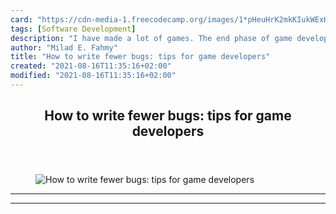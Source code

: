 ```yaml
---
card: "https://cdn-media-1.freecodecamp.org/images/1*pHeuHrK2mkKIukWExHBCVA.jpeg"
tags: [Software Development]
description: "I have made a lot of games. The end phase of game development"
author: "Milad E. Fahmy"
title: "How to write fewer bugs: tips for game developers"
created: "2021-08-16T11:35:16+02:00"
modified: "2021-08-16T11:35:16+02:00"
---
```

<div class="site-wrapper">
<main id="site-main" class="site-main outer">
<div class="inner">
<article class="post-full post tag-software-development tag-programming tag-game-development tag-software-engineering tag-technology ">
<header class="post-full-header">
<h1 class="post-full-title">How to write fewer bugs: tips for game developers</h1>
</header>
<figure class="post-full-image">
<picture>
<source media="(max-width: 700px)" sizes="1px" srcset="data:image/gif;base64,R0lGODlhAQABAIAAAAAAAP///yH5BAEAAAAALAAAAAABAAEAAAIBRAA7 1w">
<source media="(min-width: 701px)" sizes="(max-width: 800px) 400px,
(max-width: 1170px) 700px,
1400px" srcset="https://cdn-media-1.freecodecamp.org/images/1*pHeuHrK2mkKIukWExHBCVA.jpeg 300w,
https://cdn-media-1.freecodecamp.org/images/1*pHeuHrK2mkKIukWExHBCVA.jpeg 600w,
https://cdn-media-1.freecodecamp.org/images/1*pHeuHrK2mkKIukWExHBCVA.jpeg 1000w,
https://cdn-media-1.freecodecamp.org/images/1*pHeuHrK2mkKIukWExHBCVA.jpeg 2000w">
<img onerror="this.style.display='none'" src="https://cdn-media-1.freecodecamp.org/images/1*pHeuHrK2mkKIukWExHBCVA.jpeg" alt="How to write fewer bugs: tips for game developers">
</picture>
</figure>
<section class="post-full-content">
<div class="post-content">
</div>
<hr>
<hr>
</section>
</article>
</div>
</main>
</div>
<!-- Google Tag Manager (noscript) -->
<!-- End Google Tag Manager (noscript) -->
